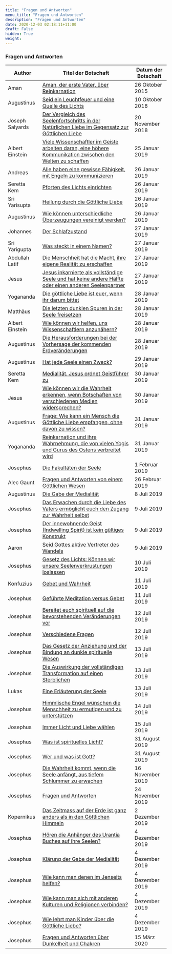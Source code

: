 ```yaml
---
title: "Fragen und Antworten"
menu_title: "Fragen und Antworten"
description: "Fragen und Antworten"
date: 2020-12-03 02:18:11+11:00
draft: False
hidden: True
weight:
---
```

### Fragen und Antworten

**Author** | **Titel der Botschaft** | **Datum der Botschaft**  
---|---|---
Aman | [Aman, der erste Vater, über Reinkarnation](/aktuelle-botschaften/aktuelle-botschaften-in-reihenfolge-des-datums/aktuelle-botschaften-2015/aman-der-erste-vater-ueber-reinkarnation-af-aman-26-oktober-2015/) | 26 Oktober 2015
Augustinus | [Seid ein Leuchtfeuer und eine Quelle des Lichts](/aktuelle-botschaften/aktuelle-botschaften-in-reihenfolge-des-datums/aktuelle-botschaften-2018/seid-ein-leuchtfeuer-und-eine-quelle-des-lichts-af-augustinus-10-oktober-2018/) | 10 Oktober 2018
Joseph Salyards | [Der Vergleich des Seelenfortschritts in der Natürlichen Liebe im Gegensatz zur Göttlichen Liebe](/aktuelle-botschaften/aktuelle-botschaften-in-reihenfolge-des-datums/aktuelle-botschaften-2018/der-vergleich-des-seelenfortschritts-in-der-natuerlichen-liebe-im-gegensatz-zur-goettlichen-liebe-af-joseph-salyards-20-november-2018/) | 20 November 2018
Albert Einstein | [Viele Wissenschaftler im Geiste arbeiten daran, eine höhere Kommunikation zwischen den Welten zu schaffen](/aktuelle-botschaften/aktuelle-botschaften-in-reihenfolge-des-datums/aktuelle-botschaften-2019/viele-wissenschaftler-im-geiste-arbeiten-daran-eine-hoehere-kommunikation-zwischen-den-welten-zu-schaffen-af-albert-einstein-25-januar-2019/) | 25 Januar 2019
Andreas | [Alle haben eine gewisse Fähigkeit, mit Engeln zu kommunizieren](/aktuelle-botschaften/aktuelle-botschaften-in-reihenfolge-des-datums/aktuelle-botschaften-2019/alle-haben-eine-gewisse-faehigkeit-mit-engeln-zu-kommunizieren-af-andreas-26-januar-2019/) | 26 Januar 2019
Seretta Kem | [Pforten des Lichts einrichten](/aktuelle-botschaften/aktuelle-botschaften-in-reihenfolge-des-datums/aktuelle-botschaften-2019/pforten-des-lichts-einrichten-af-seretta-kem-26-januar-2019/) | 26 Januar 2019
Sri Yarisupta | [Heilung durch die Göttliche Liebe](/aktuelle-botschaften/aktuelle-botschaften-in-reihenfolge-des-datums/aktuelle-botschaften-2019/heilung-durch-die-goettliche-liebe-af-sri-yarisupta-26-januar-2019/) | 26 Januar 2019
Augustinus | [Wie können unterschiedliche Überzeugungen vereinigt werden?](/aktuelle-botschaften/aktuelle-botschaften-in-reihenfolge-des-datums/aktuelle-botschaften-2019/wie-koennen-unterschiedliche-ueberzeugungen-vereinigt-werden-af-augustinus-26-januar-2019/) | 26 Januar 2019
Johannes | [Der Schlafzustand](/aktuelle-botschaften/aktuelle-botschaften-in-reihenfolge-des-datums/aktuelle-botschaften-2019/der-schlafzustand-af-johannes-27-januar-2019/) | 27 Januar 2019
Sri Yarigupta | [Was steckt in einem Namen?](/aktuelle-botschaften/aktuelle-botschaften-in-reihenfolge-des-datums/aktuelle-botschaften-2019/was-steckt-in-einem-namen-af-sri-yarigupta-27-januar-2019/) | 27 Januar 2019
Abdullah Latif | [Die Menschheit hat die Macht, ihre eigene Realität zu erschaffen](/aktuelle-botschaften/aktuelle-botschaften-in-reihenfolge-des-datums/aktuelle-botschaften-2019/die-menschheit-hat-die-macht-ihre-eigene-realitaet-zu-erschaffen-af-abdullah-latif-27-januar-2019/) | 27 Januar 2019
Jesus | [Jesus inkarnierte als vollständige Seele und hat keine andere Hälfte oder einen anderen Seelenpartner](/aktuelle-botschaften/aktuelle-botschaften-in-reihenfolge-des-datums/aktuelle-botschaften-2019/jesus-inkarnierte-als-vollstaendige-seele-und-hat-keine-andere-haelfte-oder-einen-anderen-seelenpartner-af-jesus-27-januar-2019/) | 27 Januar 2019
Yogananda | [Die göttliche Liebe ist euer, wenn ihr darum bittet](/aktuelle-botschaften/aktuelle-botschaften-in-reihenfolge-des-datums/aktuelle-botschaften-2019/die-goettliche-liebe-ist-euer-wenn-ihr-darum-bittet-af-yogananda-28-januar-2019/) | 28 Januar 2019
Matthäus | [Die letzten dunklen Spuren in der Seele freisetzen](/aktuelle-botschaften/aktuelle-botschaften-in-reihenfolge-des-datums/aktuelle-botschaften-2019/die-letzten-dunklen-spuren-in-der-seele-freisetzen-af-matthaeus-28-januar-2019/) | 28 Januar 2019
Albert Einstein | [Wie können wir helfen, uns Wissenschaftlern anzunähern?](/aktuelle-botschaften/aktuelle-botschaften-in-reihenfolge-des-datums/aktuelle-botschaften-2019/wie-koennen-wir-helfen-uns-wissenschaftlern-anzunaehern-af-albert-einstein-28-januar-2019/) | 28 Januar 2019
Augustinus | [Die Herausforderungen bei der Vorhersage der kommenden Erdveränderungen](/aktuelle-botschaften/aktuelle-botschaften-in-reihenfolge-des-datums/aktuelle-botschaften-2019/die-herausforderungen-bei-der-vorhersage-der-kommenden-erdveraenderungen-af-augustinus-28-januar-2019/) | 28 Januar 2019
Augustinus | [Hat jede Seele einen Zweck?](/aktuelle-botschaften/aktuelle-botschaften-in-reihenfolge-des-datums/aktuelle-botschaften-2019/hat-jede-seele-einen-zweck-af-augustinus-29-januar-2019/) | 29 Januar 2019
Seretta Kem | [Medialität. Jesus ordnet Geistführer zu](/aktuelle-botschaften/aktuelle-botschaften-in-reihenfolge-des-datums/aktuelle-botschaften-2019/medialitaet-jesus-ordnet-geistfuehrer-zu-af-seretta-kem-30-januar-2019/) | 30 Januar 2019
Jesus | [Wie können wir die Wahrheit erkennen, wenn Botschaften von verschiedenen Medien widersprechen?](/aktuelle-botschaften/aktuelle-botschaften-in-reihenfolge-des-datums/aktuelle-botschaften-2019/wie-koennen-wir-die-wahrheit-erkennen-wenn-botschaften-von-verschiedenen-medien-widersprechen-af-jesus-30-januar-2019/) | 30 Januar 2019
Augustinus | [Frage: Wie kann ein Mensch die Göttliche Liebe empfangen, ohne davon zu wissen?](/aktuelle-botschaften/aktuelle-botschaften-in-reihenfolge-des-datums/aktuelle-botschaften-2019/frage-wie-kann-ein-mensch-die-goettliche-liebe-empfangen-ohne-davon-zu-wissen-af-augustinus-31-januar-2019/) | 31 Januar 2019
Yogananda | [Reinkarnation und ihre Wahrnehmung, die von vielen Yogis und Gurus des Ostens verbreitet wird](/aktuelle-botschaften/aktuelle-botschaften-in-reihenfolge-des-datums/aktuelle-botschaften-2019/reinkarnation-und-ihre-wahrnehmung-die-von-vielen-yogis-und-gurus-des-ostens-verbreitet-wird-af-yogananda-31-januar-2019/) | 31 Januar 2019
Josephus | [Die Fakultäten der Seele](/aktuelle-botschaften/aktuelle-botschaften-in-reihenfolge-des-datums/aktuelle-botschaften-2019/die-fakultaeten-der-seele-af-josephus-1-februar-2019/) | 1 Februar 2019
Alec Gaunt | [Fragen und Antworten von einem Göttlichen Wesen](/aktuelle-botschaften/aktuelle-botschaften-in-reihenfolge-des-datums/aktuelle-botschaften-2019/fragen-und-antworten-von-einem-goettlichen-wesen-af-alec-gaunt-26-februar-2019/) | 26 Februar 2019
Augustinus | [Die Gabe der Medialität](/aktuelle-botschaften/aktuelle-botschaften-in-reihenfolge-des-datums/aktuelle-botschaften-2019/die-gabe-der-medialitaet-af-augustinus-8-juli-2019/) | 8 Juli 2019
Josephus | [Das Erwachen durch die Liebe des Vaters ermöglicht euch den Zugang zur Wahrheit selbst](/aktuelle-botschaften/aktuelle-botschaften-in-reihenfolge-des-datums/aktuelle-botschaften-2019/das-erwachen-durch-die-liebe-des-vaters-ermoeglicht-euch-den-zugang-zur-wahrheit-selbst-af-josephus-9-juli-2019/) | 9 Juli 2019
Josephus | [Der innewohnende Geist (Indwelling Spirit) ist kein gültiges Konstrukt](/aktuelle-botschaften/aktuelle-botschaften-in-reihenfolge-des-datums/aktuelle-botschaften-2019/der-innewohnende-geist-indwelling-spirit-ist-kein-gueltiges-konstrukt-af-josephus-9-juli-2019/) | 9 Juli 2019
Aaron | [Seid Gottes aktive Vertreter des Wandels](/aktuelle-botschaften/aktuelle-botschaften-in-reihenfolge-des-datums/aktuelle-botschaften-2019/seid-gottes-aktive-vertreter-des-wandels-af-aaron-9-juli-2019/) | 9 Juli 2019
Josephus | [Gesetz des Lichts: Können wir unsere Seelenverkrustungen loslassen](/aktuelle-botschaften/aktuelle-botschaften-in-reihenfolge-des-datums/aktuelle-botschaften-2019/gesetz-des-lichts-koennen-wir-unsere-seelenverkrustungen-loslassen-af-josephus-10-juli-2019/) | 10 Juli 2019
Konfuzius | [Gebet und Wahrheit](/aktuelle-botschaften/aktuelle-botschaften-in-reihenfolge-des-datums/aktuelle-botschaften-2019/gebet-und-wahrheit-af-konfuzius-11-juli-2019/) | 11 Juli 2019
Josephus | [Geführte Meditation versus Gebet](/aktuelle-botschaften/aktuelle-botschaften-in-reihenfolge-des-datums/aktuelle-botschaften-2019/gefuehrte-meditation-versus-gebet-af-josephus-11-juli-2019/) | 11 Juli 2019
Josephus | [Bereitet euch spirituell auf die bevorstehenden Veränderungen vor](/aktuelle-botschaften/aktuelle-botschaften-in-reihenfolge-des-datums/aktuelle-botschaften-2019/bereitet-euch-spirituell-auf-die-bevorstehenden-veraenderungen-vor-af-josephus-12-juli-2019/) | 12 Juli 2019
Josephus | [Verschiedene Fragen](/aktuelle-botschaften/aktuelle-botschaften-in-reihenfolge-des-datums/aktuelle-botschaften-2019/verschiedene-fragen-af-josephus-12-juli-2019/) | 12 Juli 2019
Josephus | [Das Gesetz der Anziehung und der Bindung an dunkle spirituelle Wesen](/aktuelle-botschaften/aktuelle-botschaften-in-reihenfolge-des-datums/aktuelle-botschaften-2019/das-gesetz-der-anziehung-und-der-bindung-an-dunkle-spirituelle-wesen-af-josephus-13-juli-2019/) | 13 Juli 2019
Josephus | [Die Auswirkung der vollständigen Transformation auf einen Sterblichen](/aktuelle-botschaften/aktuelle-botschaften-in-reihenfolge-des-datums/aktuelle-botschaften-2019/die-auswirkung-der-vollstaendigen-transformation-auf-einen-sterblichen-af-josephus-13-juli-2019/) | 13 Juli 2019
Lukas | [Eine Erläuterung der Seele](/aktuelle-botschaften/aktuelle-botschaften-in-reihenfolge-des-datums/aktuelle-botschaften-2019/eine-erlaeuterung-der-seele-af-lukas-13-juli-2019/) | 13 Juli 2019
Josephus | [Himmlische Engel wünschen die Menschheit zu ermutigen und zu unterstützen](/aktuelle-botschaften/aktuelle-botschaften-in-reihenfolge-des-datums/aktuelle-botschaften-2019/himmlische-engel-wuenschen-die-menschheit-zu-ermutigen-und-zu-unterstuetzen-af-josephus-14-juli-2019/) | 14 Juli 2019
Josephus | [Immer Licht und Liebe wählen](/aktuelle-botschaften/aktuelle-botschaften-in-reihenfolge-des-datums/aktuelle-botschaften-2019/immer-licht-und-liebe-waehlen-af-josephus-15-juli-2019/) | 15 Juli 2019
Josephus | [Was ist spirituelles Licht?](/aktuelle-botschaften/aktuelle-botschaften-in-reihenfolge-des-datums/aktuelle-botschaften-2019/was-ist-spirituelles-licht-af-josephus-31-august-2019/) | 31 August 2019
Josephus | [Wer und was ist Gott?](/aktuelle-botschaften/aktuelle-botschaften-in-reihenfolge-des-datums/aktuelle-botschaften-2019/wer-und-was-ist-gott-af-josephus-31-august-2019/) | 31 August 2019
Josephus | [Die Wahrheit kommt, wenn die Seele anfängt, aus tiefem Schlummer zu erwachen](/aktuelle-botschaften/aktuelle-botschaften-in-reihenfolge-des-datums/aktuelle-botschaften-2019/die-wahrheit-kommt-wenn-die-seele-anfaengt-aus-tiefem-schlummer-zu-erwachen-af-josephus-16-november-2019/) | 16 November 2019
Josephus | [Fragen und Antworten](/aktuelle-botschaften/aktuelle-botschaften-in-reihenfolge-des-datums/aktuelle-botschaften-2019/fragen-und-antworten-af-josephus-24-november-2019/) | 24 November 2019
Kopernikus | [Das Zeitmass auf der Erde ist ganz anders als in den Göttlichen Himmeln](/aktuelle-botschaften/aktuelle-botschaften-in-reihenfolge-des-datums/aktuelle-botschaften-2019/das-zeitmass-auf-der-erde-ist-ganz-anders-als-in-den-goettlichen-himmeln-af-kopernikus-2-dezember-2019/) | 2 Dezember 2019
Josephus | [Hören die Anhänger des Urantia Buches auf ihre Seelen?](/aktuelle-botschaften/aktuelle-botschaften-in-reihenfolge-des-datums/aktuelle-botschaften-2019/hoeren-die-anhaenger-des-urantia-buches-auf-ihre-seelen-af-josephus-4-dezember-2019/) | 4 Dezember 2019
Josephus | [Klärung der Gabe der Medialität](/aktuelle-botschaften/aktuelle-botschaften-in-reihenfolge-des-datums/aktuelle-botschaften-2019/klaerung-der-gabe-der-medialitaet-af-josephus-4-dezember-2019/) | 4 Dezember 2019
Josephus | [Wie kann man denen im Jenseits helfen?](/aktuelle-botschaften/aktuelle-botschaften-in-reihenfolge-des-datums/aktuelle-botschaften-2019/wie-kann-man-denen-im-jenseits-helfen-af-josephus-4-dezember-2019/) | 4 Dezember 2019
Josephus | [Wie kann man sich mit anderen Kulturen und Religionen verbinden?](/aktuelle-botschaften/aktuelle-botschaften-in-reihenfolge-des-datums/aktuelle-botschaften-2019/wie-kann-man-sich-mit-anderen-kulturen-und-religionen-verbinden-af-josephus-4-dezember-2019/) | 4 Dezember 2019
Josephus | [Wie lehrt man Kinder über die Göttliche Liebe?](/aktuelle-botschaften/aktuelle-botschaften-in-reihenfolge-des-datums/aktuelle-botschaften-2019/wie-lehrt-man-kinder-ueber-die-goettliche-liebe-af-josephus-4-dezember-2019/) | 4 Dezember 2019
Josephus | [Fragen und Antworten über Dunkelheit und Chakren](/aktuelle-botschaften/aktuelle-botschaften-in-reihenfolge-des-datums/aktuelle-botschaften-2020/fragen-und-antworten-ueber-dunkelheit-und-chakren-af-josephus-15-maerz-2020/) | 15 März 2020
